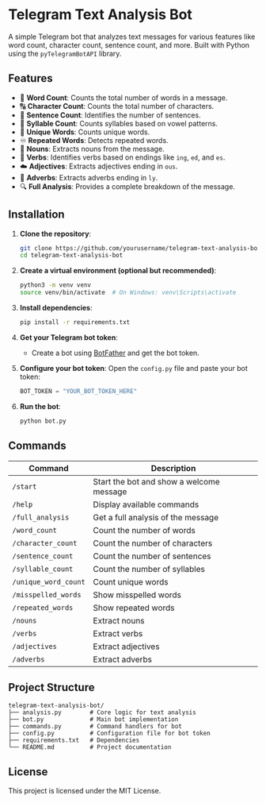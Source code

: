 # Telegram Text Analysis Bot

A simple Telegram bot that analyzes text messages for various features like word count, character count, sentence count, and more. Built with Python using the `pyTelegramBotAPI` library.

## Features

- 📝 **Word Count**: Counts the total number of words in a message.
- 🔠 **Character Count**: Counts the total number of characters.
- 📄 **Sentence Count**: Identifies the number of sentences.
- 🔣 **Syllable Count**: Counts syllables based on vowel patterns.
- 🌟 **Unique Words**: Counts unique words.
- ♾️ **Repeated Words**: Detects repeated words.
- 👑 **Nouns**: Extracts nouns from the message.
- 🏃 **Verbs**: Identifies verbs based on endings like `ing`, `ed`, and `es`.
- ☁️ **Adjectives**: Extracts adjectives ending in `ous`.
- 💨 **Adverbs**: Extracts adverbs ending in `ly`.
- 🔍 **Full Analysis**: Provides a complete breakdown of the message.

## Installation

1. **Clone the repository**:
   ```bash
   git clone https://github.com/yourusername/telegram-text-analysis-bot.git
   cd telegram-text-analysis-bot
   ```

2. **Create a virtual environment (optional but recommended)**:
   ```bash
   python3 -m venv venv
   source venv/bin/activate  # On Windows: venv\Scripts\activate
   ```

3. **Install dependencies**:
   ```bash
   pip install -r requirements.txt
   ```

4. **Get your Telegram bot token**:
   - Create a bot using [BotFather](https://t.me/BotFather) and get the bot token.

5. **Configure your bot token**:
   Open the `config.py` file and paste your bot token:
   ```python
   BOT_TOKEN = "YOUR_BOT_TOKEN_HERE"
   ```

6. **Run the bot**:
   ```bash
   python bot.py
   ```

## Commands

| Command            | Description                         |
|--------------------|-------------------------------------|
| `/start`           | Start the bot and show a welcome message |
| `/help`            | Display available commands          |
| `/full_analysis`   | Get a full analysis of the message  |
| `/word_count`      | Count the number of words           |
| `/character_count` | Count the number of characters      |
| `/sentence_count`  | Count the number of sentences       |
| `/syllable_count`  | Count the number of syllables       |
| `/unique_word_count` | Count unique words                 |
| `/misspelled_words`| Show misspelled words               |
| `/repeated_words`  | Show repeated words                 |
| `/nouns`           | Extract nouns                       |
| `/verbs`           | Extract verbs                       |
| `/adjectives`      | Extract adjectives                  |
| `/adverbs`         | Extract adverbs                     |

## Project Structure

```
telegram-text-analysis-bot/
├── analysis.py        # Core logic for text analysis
├── bot.py             # Main bot implementation
├── commands.py        # Command handlers for bot
├── config.py          # Configuration file for bot token
├── requirements.txt   # Dependencies
└── README.md          # Project documentation
```

## License

This project is licensed under the MIT License.